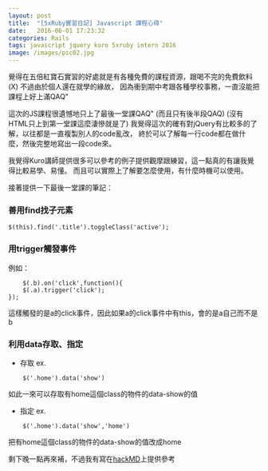 ```yaml
---
layout: post
title:  "[5xRuby實習日記] Javascript 課程心得"
date:   2016-06-01 17:23:32 
categories: Rails
tags: javascript jquery kuro 5xruby intern 2016
image: /images/pic02.jpg
---
```


覺得在五倍紅寶石實習的好處就是有各種免費的課程資源，跟喝不完的免費飲料(X)
不過由於個人還在就學的緣故，
因為衝到期中考跟各種學校事務，一直沒能把課程上好上滿QAQ"

這次的JS課程很遺憾地只上了最後一堂課QAQ" (而且只有後半段QAQ) 
(沒有HTML只上到第一堂課這麼淒慘就是了)
我覺得這次的確有對jQuery有比較多的了解，以往都是一直複製別人的code亂改，
終於可以了解每一行code都在做什麼，然後完整地寫出一段code來。

我覺得Kuro講師提供很多可以參考的例子提供觀摩跟練習，這一點真的有讓我覺得比較易學、易懂。
而且可以實際上了解要怎麼使用，有什麼時機可以使用。

接著提供一下最後一堂課的筆記：
### 善用find找子元素
```
$(this).find('.title').toggleClass('active');
```
### 用trigger觸發事件
例如：

```
	$(.b).on('click',function(){
	$(.a).trigger('click');
});
```

這樣觸發的是a的click事件，因此如果a的click事件中有this，會的是a自己而不是b

### 利用data存取、指定
- 存取 ex.

```
	$('.home').data('show')
```

如此一來可以存取有home這個class的物件的data-show的值
- 指定 ex.

```
	$('.home').data('show','home')
```

把有home這個class的物件的data-show的值改成home


剩下晚一點再來補，不過我有寫在[hackMD]上提供參考

[hackMD]: https://hackmd.io/s/rk_X2cdl